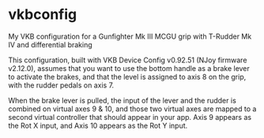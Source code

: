 # vkbconfig
My VKB configuration for a Gunfighter Mk III MCGU grip with T-Rudder Mk IV and differential braking

This configuration, built with VKB Device Config v0.92.51 (NJoy firmware v2.12.0), assumes that you want to use the bottom handle as a brake lever to activate the brakes, and that the level is assigned to axis 8 on the grip, with the rudder pedals on axis 7.

When the brake lever is pulled, the input of the lever and the rudder is combined on virtual axes 9 & 10, and those two virtual axes are mapped to a second virtual controller that should appear in your app. Axis 9 appears as the Rot X input, and Axis 10 appears as the Rot Y input.
